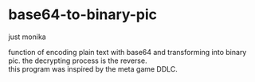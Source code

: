 # base64-to-binary-pic
just monika

function of encoding plain text with base64 and transforming into binary pic. the decrypting process is the reverse.  
this program was inspired by the meta game DDLC.
